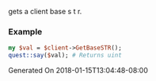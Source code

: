 gets a client base s t r.
### Example

```perl
my $val = $client->GetBaseSTR();
quest::say($val); # Returns uint
```


Generated On 2018-01-15T13:04:48-08:00
